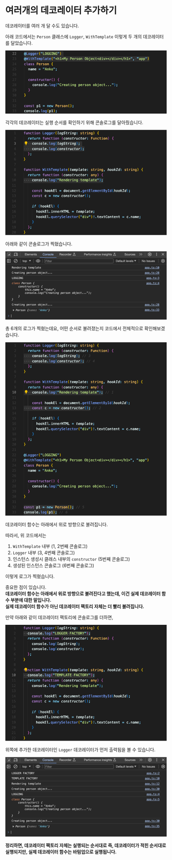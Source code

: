 # 여러개의 데코레이터 추가하기

데코레이터를 여러 개 달 수도 있습니다.

아래 코드에서는 `Person` 클래스에 `Logger`, `WithTemplate` 이렇게 두 개의 데코레이터를 달았습니다.

![두개의 데코레이터 달기](img/ts45_1.png)

각각의 데코레이터는 실행 순서를 확인하기 위해 콘솔로그를 달아줬습니다.

![데코레이터 실행순서 확인해보기](img/ts45_2.png)

아래와 같이 콘솔로그가 찍혔습니다.

![콘솔로그 확인](img/ts45_3.png)

총 6개의 로그가 찍혔는데요, 어떤 순서로 불려졌는지 코드에서 전체적으로 확인해보겠습니다.

![코드에서 순서를 주석으로 표시](img/ts45_4.png)

데코레이터 함수는 아래에서 위로 방향으로 불려집니다.

따라서, 위 코드에서는

1. `WithTemplate` 내부 (1, 2번째 콘솔로그)
2. `Logger` 내부 (3, 4번째 콘솔로그)
3. 인스턴스 생성시 클래스 내부의 `constructor` (5번째 콘솔로그)
4. 생성된 인스턴스 콘솔로그 (6번째 콘솔로그)

이렇게 로그가 찍혔습니다.

중요한 점이 있습니다.  
**데코레이터 함수는 아래에서 위로 방향으로 불려진다고 했는데, 이건 실제 데코레이터 함수 부분에 대한 말입니다.**  
**실제 데코레이터 함수가 아닌 데코레이터 팩토리 자체는 더 빨리 불려집니다.**

만약 아래와 같이 데코레이터 팩토리에 콘솔로그를 더하면,

![데코레이터 팩토리에 콘솔로그 추가](img/ts45_5.png)

위쪽에 추가한 데코레이터인 `Logger` 데코레이터가 먼저 출력됨을 볼 수 있습니다.

![데코레이터 팩토리가 먼저 출력되고, 코드 순서대로 실행됨](img/ts45_6.png)

**정리하면, 데코레이터 팩토리 자체는 실행되는 순서대로 즉, 데코레이터가 적힌 순서대로 실행되지만, 실제 데코레이터 함수는 바텀업으로 실행됩니다.**

<br/>